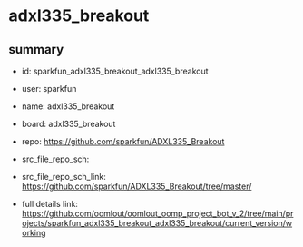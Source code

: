 # adxl335_breakout
 
## summary 
* id: sparkfun_adxl335_breakout_adxl335_breakout
* user: sparkfun
* name: adxl335_breakout
* board: adxl335_breakout
* repo: https://github.com/sparkfun/ADXL335_Breakout



* src_file_repo_sch: 
* src_file_repo_sch_link: https://github.com/sparkfun/ADXL335_Breakout/tree/master/
* full details link: https://github.com/oomlout/oomlout_oomp_project_bot_v_2/tree/main/projects/sparkfun_adxl335_breakout_adxl335_breakout/current_version/working  







